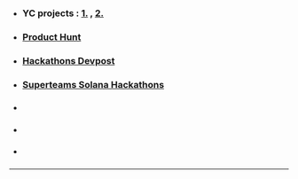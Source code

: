 
- ### YC projects :   [1.](https://news.ycombinator.com) , [2.](https://news.ycombinator.com/item?id=35729232) 
- ### [Product Hunt](https://www.producthunt.com/) 
- ### [Hackathons Devpost](https://devpost.com/hackathons) 
- ### [Superteams Solana Hackathons](https://earn.superteam.fun/all/) 
- ### 
- ### 
- ### 


---